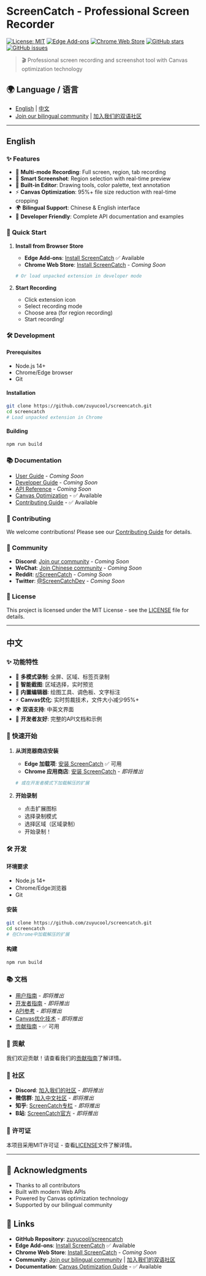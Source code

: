 # ScreenCatch - Professional Screen Recorder

[![License: MIT](https://img.shields.io/badge/License-MIT-yellow.svg)](https://opensource.org/licenses/MIT)
[![Edge Add-ons](https://img.shields.io/badge/Edge%20Add--ons-v3.0.2-blue)](https://microsoftedge.microsoft.com/addons)
[![Chrome Web Store](https://img.shields.io/badge/Chrome%20Web%20Store-v3.0.2-green)](https://chrome.google.com/webstore)
[![GitHub stars](https://img.shields.io/github/stars/zuyucool/screencatch)](https://github.com/zuyucool/screencatch)
[![GitHub issues](https://img.shields.io/github/issues/zuyucool/screencatch)](https://github.com/zuyucool/screencatch/issues)

> 🎬 Professional screen recording and screenshot tool with Canvas optimization technology

## 🌍 Language / 语言

- [English](#english) | [中文](#中文)
- [Join our bilingual community](#community) | [加入我们的双语社区](#社区)

---

## English

### ✨ Features

- 🎥 **Multi-mode Recording**: Full screen, region, tab recording
- 📸 **Smart Screenshot**: Region selection with real-time preview  
- 🎨 **Built-in Editor**: Drawing tools, color palette, text annotation
- ⚡ **Canvas Optimization**: 95%+ file size reduction with real-time cropping
- 🌍 **Bilingual Support**: Chinese & English interface
- 🔧 **Developer Friendly**: Complete API documentation and examples

### 🚀 Quick Start

1. **Install from Browser Store**
   - **Edge Add-ons**: [Install ScreenCatch](https://microsoftedge.microsoft.com/addons) ✅ Available
   - **Chrome Web Store**: [Install ScreenCatch](https://chrome.google.com/webstore) - *Coming Soon*
   
   ```bash
   # Or load unpacked extension in developer mode
   ```

2. **Start Recording**
   - Click extension icon
   - Select recording mode
   - Choose area (for region recording)
   - Start recording!

### 🛠️ Development

#### Prerequisites
- Node.js 14+
- Chrome/Edge browser
- Git

#### Installation
```bash
git clone https://github.com/zuyucool/screencatch.git
cd screencatch
# Load unpacked extension in Chrome
```

#### Building
```bash
npm run build
```

### 📚 Documentation

- [User Guide](docs/user-guide.md) - *Coming Soon*
- [Developer Guide](docs/developer-guide.md) - *Coming Soon*
- [API Reference](docs/api-reference.md) - *Coming Soon*
- [Canvas Optimization](docs/canvas-optimization.md) - ✅ Available
- [Contributing Guide](CONTRIBUTING.md) - ✅ Available

### 🤝 Contributing

We welcome contributions! Please see our [Contributing Guide](CONTRIBUTING.md) for details.

### 🌟 Community

- **Discord**: [Join our community](https://discord.gg/screencatch) - *Coming Soon*
- **WeChat**: [Join Chinese community](https://t.me/screencatch_cn) - *Coming Soon*
- **Reddit**: [r/ScreenCatch](https://reddit.com/r/screencatch) - *Coming Soon*
- **Twitter**: [@ScreenCatchDev](https://twitter.com/screencatchdev) - *Coming Soon*

### 📄 License

This project is licensed under the MIT License - see the [LICENSE](LICENSE) file for details.

---

## 中文

### ✨ 功能特性

- 🎥 **多模式录制**: 全屏、区域、标签页录制
- 📸 **智能截图**: 区域选择，实时预览
- 🎨 **内置编辑器**: 绘图工具、调色板、文字标注
- ⚡ **Canvas优化**: 实时剪裁技术，文件大小减少95%+
- 🌍 **双语支持**: 中英文界面
- 🔧 **开发者友好**: 完整的API文档和示例

### 🚀 快速开始

1. **从浏览器商店安装**
   - **Edge 加载项**: [安装 ScreenCatch](https://microsoftedge.microsoft.com/addons) ✅ 可用
   - **Chrome 应用商店**: [安装 ScreenCatch](https://chrome.google.com/webstore) - *即将推出*
   
   ```bash
   # 或在开发者模式下加载解压的扩展
   ```

2. **开始录制**
   - 点击扩展图标
   - 选择录制模式
   - 选择区域（区域录制）
   - 开始录制！

### 🛠️ 开发

#### 环境要求
- Node.js 14+
- Chrome/Edge浏览器
- Git

#### 安装
```bash
git clone https://github.com/zuyucool/screencatch.git
cd screencatch
# 在Chrome中加载解压的扩展
```

#### 构建
```bash
npm run build
```

### 📚 文档

- [用户指南](docs/user-guide-zh.md) - *即将推出*
- [开发者指南](docs/developer-guide-zh.md) - *即将推出*
- [API参考](docs/api-reference-zh.md) - *即将推出*
- [Canvas优化技术](docs/canvas-optimization-zh.md) - *即将推出*
- [贡献指南](CONTRIBUTING.md) - ✅ 可用

### 🤝 贡献

我们欢迎贡献！请查看我们的[贡献指南](CONTRIBUTING.md)了解详情。

### 🌟 社区

- **Discord**: [加入我们的社区](https://discord.gg/screencatch) - *即将推出*
- **微信群**: [加入中文社区](https://t.me/screencatch_cn) - *即将推出*
- **知乎**: [ScreenCatch专栏](https://zhuanlan.zhihu.com/screencatch) - *即将推出*
- **B站**: [ScreenCatch官方](https://space.bilibili.com/screencatch) - *即将推出*

### 📄 许可证

本项目采用MIT许可证 - 查看[LICENSE](LICENSE)文件了解详情。

---

## 🌟 Acknowledgments

- Thanks to all contributors
- Built with modern Web APIs
- Powered by Canvas optimization technology
- Supported by our bilingual community

## 🔗 Links

- **GitHub Repository**: [zuyucool/screencatch](https://github.com/zuyucool/screencatch)
- **Edge Add-ons**: [Install ScreenCatch](https://microsoftedge.microsoft.com/addons) ✅ Available
- **Chrome Web Store**: [Install ScreenCatch](https://chrome.google.com/webstore) - *Coming Soon*
- **Community**: [Join our bilingual community](#community) | [加入我们的双语社区](#社区)
- **Documentation**: [Canvas Optimization Guide](docs/canvas-optimization.md) - ✅ Available
